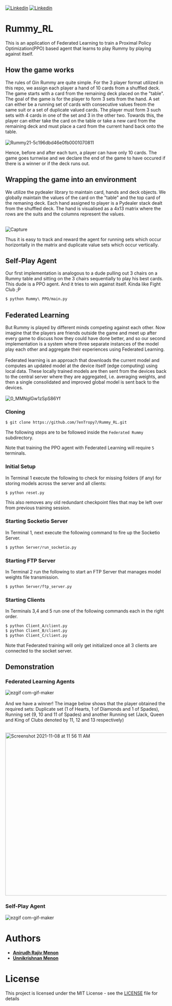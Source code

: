 [![Linkedin](https://img.shields.io/badge/Linkedin-Anirudh%20Menon-success?style=for-the-badge&logo=linkedin)](https://www.linkedin.com/in/anirudh-menon-0b7764170/)
[![Linkedin](https://img.shields.io/badge/Linkedin-Unnikrishnan%20Menon-blue?style=for-the-badge&logo=linkedin)](https://www.linkedin.com/in/unnikrishnan-menon-aa013415a/)

# Rummy_RL

This is an application of Federated Learning to train a Proximal Policy Optimization(PPO) based agent that learns to play Rummy by playing against itself.

## How the game works
The rules of Gin Rummy are quite simple. For the 3 player format utilized in this repo, we assign each player a hand of 10 cards from a shuffled deck. The game starts with a card from the remaining deck placed on the "table". The goal of the game is for the player to form 3 sets from the hand. A set can either be a running set of cards with consecutive values freom the same suit or a set of duplicate valued cards. The player must form 3 such sets with 4 cards in one of the set and 3 in the other two. Towards this, the player can either take the card on the table or take a new card from the remaining deck and must place a card from the current hand back onto the table. <br>
<br>
![Rummy21-5c196dbd46e0fb0001070811](https://user-images.githubusercontent.com/36445587/140691014-6531a8bc-da3c-4f57-8db8-3c064dc05354.jpg)

Hence, before and after each turn, a player can have only 10 cards. The game goes turnwise and we declare the end of the game to have occured if there is a winner or if the deck runs out.

## Wrapping the game into an environment
We utilize the pydealer library to maintain card, hands and deck objects. We globally maintain the values of the card on the "table" and the top card of the remaning deck. Each hand assigned to player is a Pydealer stack dealt from the shuffled deck. The hand is visualised as a 4x13 matrix where the rows are the suits and the columns represent the values. <br><br>

![Capture](https://user-images.githubusercontent.com/36445587/140718318-6112e868-2ea2-4ad7-90a0-bc9f48543b6c.JPG)

Thus it is easy to track and reward the agent for running sets which occur horizontally in the matrix and duplicate value sets which occur vertically.


## Self-Play Agent
Our first implementation is analogous to a dude pulling out 3 chairs on a Rummy table and sitting on the 3 chairs sequentially to play his best cards. This dude is a PPO agent. And it tries to win against itself. Kinda like Fight Club ;P

```bash
$ python Rummy\ PPO/main.py
```

## Federated Learning
But Rummy is played by different minds competing against each other. Now imagine that the players are friends outside the game and meet up after every game to discuss how they could have done better, and so our second implementation is a system where three separate instances of the model play each other and aggregate their experiences using Federated Learning. <br>
<br>
Federated learning is an approach that downloads the current model and computes an updated model at the device itself (edge computing) using local data. These locally trained models are then sent from the devices back to the central server where they are aggregated, i.e. averaging weights, and then a single consolidated and improved global model is sent back to the devices.<br>
<br>
![0_MMNglGw1zSpS86Yf](https://user-images.githubusercontent.com/36445587/140692368-f2729424-1dbb-4e1e-972a-4587d219fd82.png)


### Cloning
```bash
$ git clone https://github.com/7enTropy7/Rummy_RL.git
```
The following steps are to be followed inside the ```Federated Rummy``` subdirectory.

Note that training the PPO agent with Federated Learning will require ```5``` terminals.

### Initial Setup
In Terminal 1 execute the following to check for missing folders (if any) for storing models across the server and all clients: 
```bash
$ python reset.py
```
This also removes any old redundant checkpoint files that may be left over from previous training session.

### Starting Socketio Server
In Terminal 1, next execute the following command to fire up the Socketio Server.

```bash
$ python Server/run_socketio.py
```
### Starting FTP Server
In Terminal 2 run the following to start an FTP Server that manages model weights file transmission.

```bash
$ python Server/ftp_server.py
```
### Starting Clients
In Terminals 3,4 and 5 run one of the following commands each in the right order.
```bash
$ python Client_A/client.py
$ python Client_B/client.py
$ python Client_C/client.py    
```
Note that Federated training will only get initialized once all 3 clients are connected to the socket server.
## Demonstration

### Federated Learning Agents
![ezgif com-gif-maker](https://user-images.githubusercontent.com/36446402/140694721-4d23f8f0-ca5c-4f3e-8d66-5e422da52ee4.gif)
<br>
<br>
And we have a winner! The image below shows that the player obtained the required sets: Duplicate set (1 of Hearts, 1 of Diamonds and 1 of Spades), Running set (9, 10 and 11 of Spades) and another Running set (Jack, Queen and King of Clubs denoted by 11, 12 and 13 respectively)<br><br>

<img width="507" alt="Screenshot 2021-11-08 at 11 56 11 AM" src="https://user-images.githubusercontent.com/36446402/140694884-2428326d-559a-4fcf-b535-62874ab90868.png">

### Self-Play Agent
![ezgif com-gif-maker](https://user-images.githubusercontent.com/36446402/136848216-c9977dcc-d3c5-48ec-bbd0-71c8ff124b1e.gif)

# Authors
* [**Anirudh Rajiv Menon**](https://github.com/axe76)
* [**Unnikrishnan Menon**](https://github.com/7enTropy7)

# License
This project is licensed under the MIT License - see the [LICENSE](LICENSE) file for details

